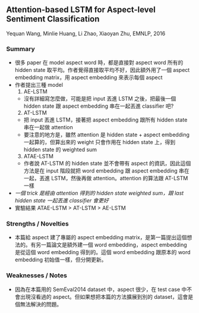 ## Attention-based LSTM for Aspect-level Sentiment Classification

Yequan Wang, Minlie Huang, Li Zhao, Xiaoyan Zhu, EMNLP, 2016

### Summary
- 很多 paper 在 model aspect word 時，都是直接對 aspect word 所有的 hidden state 取平均。作者覺得直接取平均不好，因此額外用了一個 aspect embedding matrix，用 aspect embedding 來表示每個 aspect
- 作者提出三種 model
  1. AE-LSTM
    - 沒有詳細寫怎麼做，可能是把 input 丟進 LSTM 之後，把最後一個 hidden state 跟 aspect embedding 串在一起丟進 classifier 吧?
  2. AT-LSTM
    - 把 input 丟進 LSTM，接著把 aspect embedding 跟所有 hidden state 串在一起做 attention
    - 要注意的地方是，雖然 attention 是 hidden state + aspect embedding 一起算的，但算出來的 weight 只會作用在 hidden state 上，得到 hidden state 的 weighted sum
  3. ATAE-LSTM
    - 作者說 AT-LSTM 的 hidden state 並不會帶有 aspect 的資訊，因此這個方法是在 input 階段就把 word embedding 跟 aspect embedding 串在一起，丟進 LSTM，然後再做 attention。attention 的算法跟 AT-LSTM 一樣
- *一個 trick 是經由 attention 得到的 hidden state weighted sum，跟 last hidden state 一起丟進 classifier 會更好*
- 實驗結果 ATAE-LSTM > AT-LSTM > AE-LSTM

### Strengths / Novelties
- 本篇給 aspect 建了專屬的 aspect embedding matrix，是第一篇提出這個想法的。有另一篇論文是額外建一個 word embedding，aspect embedding 是從這個 word embedding 得到的。這個 word embedding 跟原本的 word embedding 初始值一樣，但分開更新。

### Weaknesses / Notes
- 因為在本篇用的 SemEval2014 dataset 中，aspect 很少，在 test case 中不會出現沒看過的 aspect。但如果想把本篇的方法擴展到別的 dataset，這會是個無法解決的問題。
